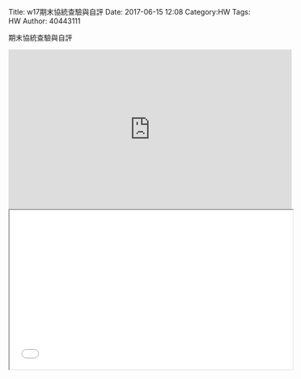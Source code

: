 Title: w17期末協統查驗與自評
Date: 2017-06-15 12:08
Category:HW
Tags: HW
Author: 40443111 


期末協統查驗與自評

<!-- PELICAN_END_SUMMARY -->

<iframe width="560" height="315" src="https://www.youtube.com/embed/G3Fhb6Ydpao?ecver=1" frameborder="0" allowfullscreen></iframe>
<iframe src="./../w17/40443111.html" width="560" height="315" ></iframe>